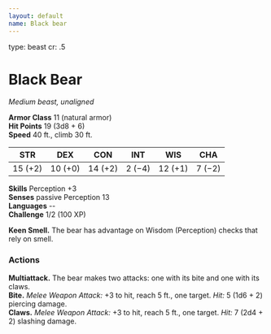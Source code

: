```yaml
---
layout: default
name: Black bear
---
```

type: beast
cr: .5

# Black Bear 
_Medium beast, unaligned_

**Armor Class** 11 (natural armor)    
**Hit Points** 19 (3d8 + 6)    
**Speed** 40 ft., climb 30 ft.

| STR     | DEX     | CON     | INT     | WIS     | CHA     |
|---------|---------|---------|---------|---------|---------|
| 15 (+2) | 10 (+0) | 14 (+2) | 2 (−4)  | 12 (+1) | 7 (−2)  |    

**Skills** Perception +3    
**Senses** passive Perception 13    
**Languages** --    
**Challenge** 1/2 (100 XP) 

**Keen Smell.** The bear has advantage on Wisdom (Perception) checks that rely on smell. 

### Actions 
**Multiattack.** The bear makes two attacks: one with its bite and one with its claws.    
**Bite.** _Melee Weapon Attack:_ +3 to hit, reach 5 ft., one target. _Hit:_ 5 (1d6 + 2) piercing damage.    
**Claws.** _Melee Weapon Attack:_ +3 to hit, reach 5 ft., one target. _Hit:_ 7 (2d4 + 2) slashing damage. 